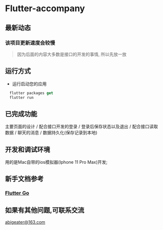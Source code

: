 # Flutter-accompany

## 最新动态
### 该项目更新速度会较慢
> 因为后面的内容大多数是接口的开发的事情, 所以先放一放

## 运行方式

- 运行启动您的应用
```dart
  flutter packages get
  flutter run
```

## 已完成功能
主要页面的设计 / 配合接口开发的登录 / 登录后保存状态以及退出 / 配合接口读取数据 / 聊天的消息 / 数据持久化(保存记录到本地)

## 开发和调试环境
用的是Mac自带的ios模拟器(Iphone 11 Pro Max)开发;

## 新手文档参考

### [Flutter Go](https://github.com/alibaba/flutter-go/)

## 如果有其他问题,可联系交流
abigeater@163.com
